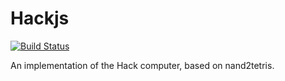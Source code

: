 # Hackjs

[![Build Status](https://travis-ci.org/dhedegaard/hackjs.svg?branch=master)](https://travis-ci.org/dhedegaard/hackjs)

An implementation of the Hack computer, based on nand2tetris.
